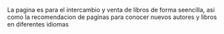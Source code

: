 La pagina es para el intercambio y venta de libros de forma seencilla, asi como la recomendacion de paginas para conocer nuevos autores y libros en diferentes idiomas
